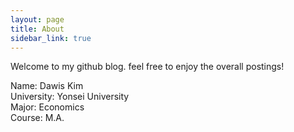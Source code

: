 ```yaml
---
layout: page
title: About
sidebar_link: true
---
```


<p class="message">
  Welcome to my github blog. feel free to enjoy the overall postings!
</p>

Name: Dawis Kim  
University: Yonsei University  
Major: Economics  
Course: M.A.
